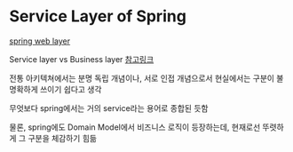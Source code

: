 # Service Layer of Spring



[spring web layer](https://lifelife7777.tistory.com/100)

Service layer vs Business layer [참고링크](https://docs.microsoft.com/en-us/previous-versions/msp-n-p/ee658090(v=pandp.10)?redirectedfrom=MSDN)

전통 아키텍쳐에서는 분명 독립 개념이나, 서로 인접 개념으로서 현실에서는 구분이 불명확하게 쓰이기 쉽다고 생각

무엇보다 spring에서는 거의 service라는 용어로 종합된 듯함

물론, spring에도 Domain Model에서 비즈니스 로직이 등장하는데, 현재로선 뚜렷하게 그 구분을 체감하기 힘듦